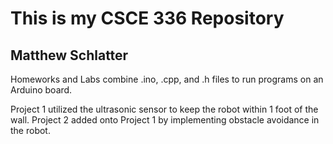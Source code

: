 # This is my CSCE 336 Repository
## Matthew Schlatter

Homeworks and Labs combine .ino, .cpp, and .h files to run programs on an Arduino board.

Project 1 utilized the ultrasonic sensor to keep the robot within 1 foot of the wall.
Project 2 added onto Project 1 by implementing obstacle avoidance in the robot.
